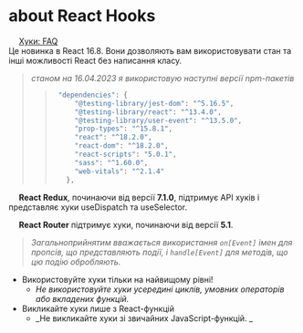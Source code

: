 # about React Hooks

&emsp; [Хуки: FAQ](https://uk.reactjs.org/docs/hooks-faq.html)\
Це новинка в React 16.8. Вони дозволяють вам використовувати стан та інші можливості React без написання класу.

> _станом на 16.04.2023 я використовую наступні версії npm-пакетів_
> > ```javascript
> >  "dependencies": {
> >      "@testing-library/jest-dom": "^5.16.5",
> >      "@testing-library/react": "^13.4.0",
> >      "@testing-library/user-event": "^13.5.0",
> >      "prop-types": "^15.8.1",
> >      "react": "^18.2.0",
> >      "react-dom": "^18.2.0",
> >      "react-scripts": "5.0.1",
> >      "sass": "^1.60.0",
> >      "web-vitals": "^2.1.4"
> >    },
> > ```

&emsp; **React Redux**, починаючи від версії **7.1.0**, підтримує API хуків і представляє хуки useDispatch та useSelector.

&emsp; **React Router** підтримує хуки, починаючи від версії **5.1**.

> _Загальноприйнятим вважається використання `on[Event]` імен для пропсів, що представляють події, 
> і `handle[Event]` для методів, що цю подію обробляють._

* Використовуйте хуки тільки на найвищому рівні!
  - _Не використовуйте хуки усередині циклів, умовних операторів або вкладених функцій._
* Викликайте хуки лише з React-функцій
  - _Не викликайте хуки зі звичайних JavaScript-функцій. _






